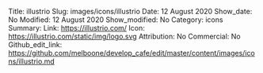 Title: illustrio
Slug: images/icons/illustrio
Date: 12 August 2020
Show_date: No
Modified: 12 August 2020
Show_modified: No
Category: icons
Summary:
Link: https://illustrio.com/
Icon: https://illustrio.com/static/img/logo.svg
Attribution: No
Commercial: No
Github_edit_link: https://github.com/melboone/develop_cafe/edit/master/content/images/icons/illustrio.md